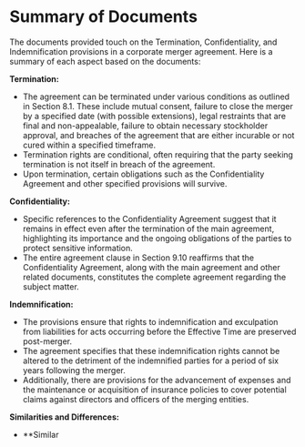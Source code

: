 # Summary of Documents

The documents provided touch on the Termination, Confidentiality, and Indemnification provisions in a corporate merger agreement. Here is a summary of each aspect based on the documents:

**Termination:**
- The agreement can be terminated under various conditions as outlined in Section 8.1. These include mutual consent, failure to close the merger by a specified date (with possible extensions), legal restraints that are final and non-appealable, failure to obtain necessary stockholder approval, and breaches of the agreement that are either incurable or not cured within a specified timeframe.
- Termination rights are conditional, often requiring that the party seeking termination is not itself in breach of the agreement.
- Upon termination, certain obligations such as the Confidentiality Agreement and other specified provisions will survive.

**Confidentiality:**
- Specific references to the Confidentiality Agreement suggest that it remains in effect even after the termination of the main agreement, highlighting its importance and the ongoing obligations of the parties to protect sensitive information.
- The entire agreement clause in Section 9.10 reaffirms that the Confidentiality Agreement, along with the main agreement and other related documents, constitutes the complete agreement regarding the subject matter.

**Indemnification:**
- The provisions ensure that rights to indemnification and exculpation from liabilities for acts occurring before the Effective Time are preserved post-merger.
- The agreement specifies that these indemnification rights cannot be altered to the detriment of the indemnified parties for a period of six years following the merger.
- Additionally, there are provisions for the advancement of expenses and the maintenance or acquisition of insurance policies to cover potential claims against directors and officers of the merging entities.

**Similarities and Differences:**
- **Similar